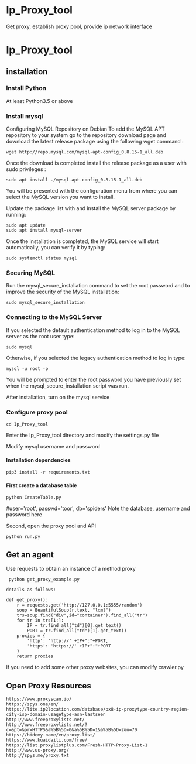 # Ip_Proxy_tool
Get proxy, establish proxy pool, provide ip network interface

# Ip_Proxy_tool

## installation

### Install Python

At least Python3.5 or above

### Install mysql
Configuring MySQL Repository on Debian
To add the MySQL APT repository to your system go to the repository download page and download the latest release package using the following wget command :

```
wget http://repo.mysql.com/mysql-apt-config_0.8.15-1_all.deb
```

Once the download is completed install the release package as a user with sudo privileges :

```
sudo apt install ./mysql-apt-config_0.8.15-1_all.deb
```

You will be presented with the configuration menu from where you can select the MySQL version you want to install.

Update the package list with and install the MySQL server package by running:

```
sudo apt update
sudo apt install mysql-server
```

Once the installation is completed, the MySQL service will start automatically, you can verify it by typing:

```
sudo systemctl status mysql
```

### Securing MySQL 
Run the mysql_secure_installation command to set the root password and to improve the security of the MySQL installation:

```
sudo mysql_secure_installation
```

### Connecting to the MySQL Server

If you selected the default authentication method to log in to the MySQL server as the root user type:

```
sudo mysql
```


Otherwise, if you selected the legacy authentication method to log in type:

```
mysql -u root -p
```

You will be prompted to enter the root password you have previously set when the mysql_secure_installation script was run.


After installation, turn on the mysql service


### Configure proxy pool

```
cd Ip_Proxy_tool
```

Enter the Ip_Proxy_tool directory and modify the settings.py file

Modify mysql username and password


#### Installation dependencies

```
pip3 install -r requirements.txt
```

#### First create a database table

```
python CreateTable.py
```

#user='root', passwd='toor', db='spiders' Note the database, username and password here


Second, open the proxy pool and API

```
python run.py
```

## Get an agent


Use requests to obtain an instance of a method proxy


```
 python get_proxy_example.py

details as follows:

def get_proxy():
    r = requests.get('http://127.0.0.1:5555/random')
    soup = BeautifulSoup(r.text, "lxml")
    trs=soup.find("div",id="container").find_all("tr")
    for tr in trs[1:]:
        IP = tr.find_all("td")[0].get_text()
        PORT = tr.find_all("td")[1].get_text()
    proxies = {
        'http': 'http://' +IP+":"+PORT,
        'https': 'https://' +IP+":"+PORT
    }    
    return proxies
```

If you need to add some other proxy websites, you can modify crawler.py


## Open Proxy Resources

```
https://www.proxyscan.io/
https://spys.one/en/
https://lite.ip2location.com/database/px8-ip-proxytype-country-region-city-isp-domain-usagetype-asn-lastseen
http://www.freeproxylists.net/
http://www.freeproxylists.net/?c=&pt=&pr=HTTPS&a%5B%5D=0&a%5B%5D=1&a%5B%5D=2&u=70
https://hidemy.name/en/proxy-list/
https://www.kuaidaili.com/free/
https://list.proxylistplus.com/Fresh-HTTP-Proxy-List-1
http://www.us-proxy.org/
http://spys.me/proxy.txt
```
